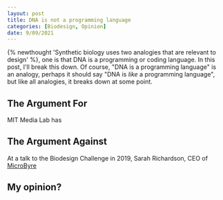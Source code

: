 ```yaml
---
layout: post
title: DNA is not a programming language
categories: [Biodesign, Opinion]
date: 9/09/2021
---
```


{% newthought 'Synthetic biology uses two analogies that are relevant to design' %}, one is that DNA is a programming or coding language. In this post, I'll break this down.<!--more--> Of course, "DNA is a programming language" is an analogy, perhaps it should say "DNA is _like_ a programming language", but like all analogies, it breaks down at some point.

## The Argument For
MIT Media Lab has 

## The Argument Against
At a talk to the Biodesign Challenge in 2019, Sarah Richardson, CEO of [MicroByre](https://microbyre.com)

## My opinion?